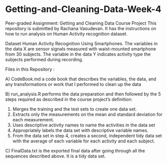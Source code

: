 # Getting-and-Cleaning-Data-Week-4
Peer-graded Assignment: Getting and Cleaning Data Course Project
This repository is submitted by Rachana Vasudevan. It has the instructions on how to run analysis on Human Activity recognition dataset.

Dataset
Human Activity Recognition Using Smartphones. 
The variables in the data X are sensor signals measured with waist-mounted smartphone from 30 subjects. The variable in the data Y indicates activity type the subjects performed during recording.

Files in this Repository : 

A) CodeBook.md a code book that describes the variables, the data, and any transformations or work that I performed to clean up the data

B) run_analysis.R performs the data preparation and then followed by the 5 steps required as described in the course project’s definition:
1. Merges the training and the test sets to create one data set.
2. Extracts only the measurements on the mean and standard deviation for each measurement.
3. Uses descriptive activity names to name the activities in the data set
4. Appropriately labels the data set with descriptive variable names.
5. From the data set in step 4, creates a second, independent tidy data set with the average of each variable for each activity and each subject.

C) FinalData.txt is the exported final data after going through all the sequences described above. It is a tidy data set.
